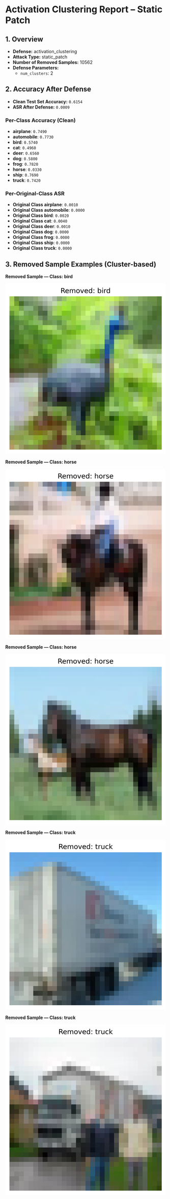 # Activation Clustering Report – Static Patch

## 1. Overview
- **Defense:** activation_clustering
- **Attack Type:** static_patch
- **Number of Removed Samples:** 10562
- **Defense Parameters:**
  - `num_clusters`: 2

## 2. Accuracy After Defense
- **Clean Test Set Accuracy:** `0.6154`
- **ASR After Defense:** `0.0009`

### Per-Class Accuracy (Clean)
- **airplane**: `0.7490`
- **automobile**: `0.7730`
- **bird**: `0.5740`
- **cat**: `0.4960`
- **deer**: `0.6560`
- **dog**: `0.5800`
- **frog**: `0.7820`
- **horse**: `0.0330`
- **ship**: `0.7690`
- **truck**: `0.7420`

### Per-Original-Class ASR
- **Original Class airplane**: `0.0010`
- **Original Class automobile**: `0.0000`
- **Original Class bird**: `0.0020`
- **Original Class cat**: `0.0040`
- **Original Class deer**: `0.0010`
- **Original Class dog**: `0.0000`
- **Original Class frog**: `0.0000`
- **Original Class ship**: `0.0000`
- **Original Class truck**: `0.0000`
## 3. Removed Sample Examples (Cluster-based)

**Removed Sample — Class: bird**

![Removed](activation_removed/removed_6_2.png)

**Removed Sample — Class: horse**

![Removed](activation_removed/removed_11_7.png)

**Removed Sample — Class: horse**

![Removed](activation_removed/removed_12_7.png)

**Removed Sample — Class: truck**

![Removed](activation_removed/removed_15_9.png)

**Removed Sample — Class: truck**

![Removed](activation_removed/removed_16_9.png)
